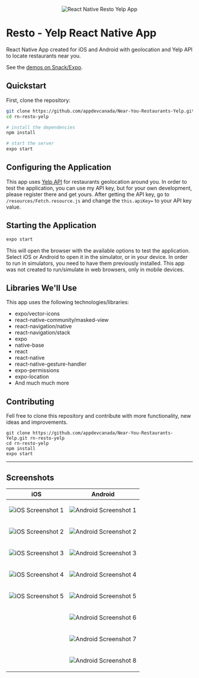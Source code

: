 <p align="center">
  <img src=./assets/splash2.png" alt="React Native Resto Yelp App" />
</p>

# Resto - Yelp React Native App
React Native App created for iOS and Android with geolocation and Yelp API to locate restaurants near you.

See the [demos on Snack/Expo](https://snack.expo.io/@appdevcanada/near-you-restaurants-yelp?&preview=true&platform=android&supportedPlatforms=android,ios).

## Quickstart

First, clone the repository:

```bash
git clone https://github.com/appdevcanada/Near-You-Restaurants-Yelp.git rn-resto-yelp
cd rn-resto-yelp

# install the dependencies
npm install

# start the server
expo start
```

## Configuring the Application

This app uses [Yelp API](https://www.yelp.com/developers) for restaurants geolocation around you. In order to test the application, you can use my API key, but for your own development, please register there and get yours. After getting the API key, go to `/resources/Fetch.resource.js` and change the `this.apiKey=` to your API key value.

## Starting the Application

```bash
expo start
```

This will open the browser with the available options to test the application.
Select iOS or Android to open it in the simulator, or in your device. In order to run in simulators, you need to have them previously installed.
This app was not created to run/simulate in web browsers, only in mobile devices.

## Libraries We'll Use

This app uses the following technologies/libraries:

* expo/vector-icons
* react-native-community/masked-view
* react-navigation/native
* react-navigation/stack
* expo
* native-base
* react
* react-native
* react-native-gesture-handler
* expo-permissions
* expo-location
* And much much more

## Contributing

Fell free to clone this repository and contribute with more functionality, new ideas and improvements.

```shell
git clone https://github.com/appdevcanada/Near-You-Restaurants-Yelp.git rn-resto-yelp
cd rn-resto-yelp
npm install
expo start
```
___

## Screenshots

|  **iOS** 	|  **Android** 	|
|:-:	|---	|
| <p align="center"><img src="./screenshots/iOS/ios1.png" alt="iOS Screenshot 1" /></p>	| <p align="center"><img src="./screenshots/Android/and1.png" alt="Android Screenshot 1" /></p> |
| <p align="center"><img src="./screenshots/iOS/ios2.png" alt="iOS Screenshot 2" /></p>	| <p align="center"><img src="./screenshots/Android/and2.png" alt="Android Screenshot 2" /></p>	|
| <p align="center"><img src="./screenshots/iOS/ios3.png" alt="iOS Screenshot 3" /></p>	| <p align="center"><img src="./screenshots/Android/and3.png" alt="Android Screenshot 3" /></p>	|
| <p align="center"><img src="./screenshots/iOS/ios4.png" alt="iOS Screenshot 4" /></p>	| <p align="center"><img src="./screenshots/Android/and4.png" alt="Android Screenshot 4" /></p>	|
| <p align="center"><img src="./screenshots/iOS/ios5.png" alt="iOS Screenshot 5" /></p>	| <p align="center"><img src="./screenshots/Android/and5.png" alt="Android Screenshot 5" /></p>	|
| <p align="center"></p>	| <p align="center"><img src="./screenshots/Android/and6.png" alt="Android Screenshot 6" /></p>	|
| <p align="center"></p>	| <p align="center"><img src="./screenshots/Android/and7.png" alt="Android Screenshot 7" /></p>	|
| <p align="center"></p>	| <p align="center"><img src="./screenshots/Android/and8.png" alt="Android Screenshot 8" /></p>	|
